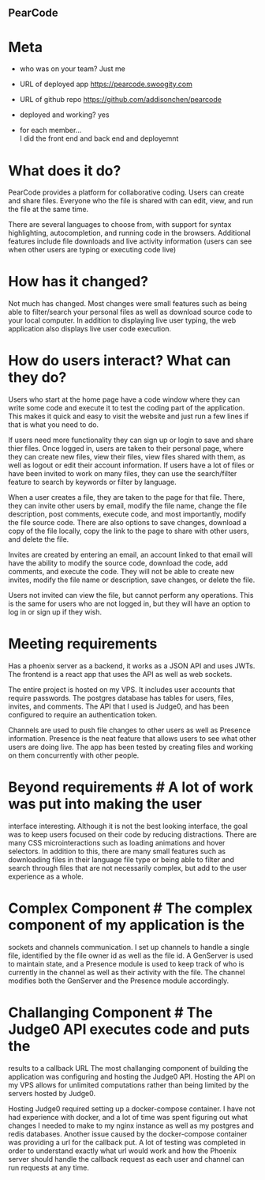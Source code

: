 ## PearCode ##

# Meta #
- who was on your team?
Just me

- URL of deployed app 
https://pearcode.swoogity.com

- URL of github repo 
https://github.com/addisonchen/pearcode

- deployed and working?
yes

- for each member...  
I did the front end and back end and deployemnt

# What does it do? #
PearCode provides a platform for collaborative coding. Users can
create and share files. Everyone who the file is shared with can edit,
view, and run the file at the same time. 

There are several languages to choose from, with support for syntax
highlighting, autocompletion, and running code in the browsers.
Additional features include file downloads and live activity
information (users can see when other users are typing or executing
code live)

# How has it changed? #
Not much has changed. Most changes were small features such as being
able to filter/search your personal files as well as download source
code to your local computer. In addition to displaying live user
typing, the web application also displays live user code execution.

# How do users interact? What can they do? #
Users who start at the home page have a code window where they can
write some code and execute it to test the coding part of the
application. This makes it quick and easy to visit the website and
just run a few lines if that is what you need to do.

If users need more functionality they can sign up or login to save and
share thier files. Once logged in, users are taken to their personal
page, where they can create new files, view their files, view files
shared with them, as well as logout or edit their account information. 
If users have a lot of files or have been invited to work on many
files, they can use the search/filter feature to search by keywords or
filter by language.

When a user creates a file, they are taken to the page for that file.
There, they can invite other users by email, modify the file name,
change the file description, post comments, execute code, and most
importantly, modify the file source code. There are also options to
save changes, download a copy of the file locally, copy the link to
the page to share with other users, and delete the file.

Invites are created by entering an email, an account linked to that
email will have the ability to modify the source code, download the
code, add comments, and execute the code. They will not be able to
create new invites, modify the file name or description, save changes,
or delete the file.

Users not invited can view the file, but cannot perform any
operations. This is the same for users who are not logged in, but they
will have an option to log in or sign up if they wish.

# Meeting requirements #
Has a phoenix server as a backend, it works as a JSON API and uses
JWTs. The frontend is a react app that uses the API as well as web
sockets.

The entire project is hosted on my VPS. It includes user accounts that
require passwords. The postgres database has tables for users, files,
invites, and comments. The API that I used is Judge0, and has been
configured to require an authentication token.

Channels are used to push file changes to other users as well as
Presence information. Presence is the neat feature that allows users
to see what other users are doing live. The app has been tested by
creating files and working on them concurrently with other people.

# Beyond requirements # A lot of work was put into making the user
interface interesting.  Although it is not the best looking interface,
the goal was to keep users focused on their code by reducing
distractions. There are many CSS microinteractions such as loading
animations and hover selectors. In addition to this, there are many
small features such as downloading files in their language file type
or being able to filter and search through files that are not
necessarily complex, but add to the user experience as a whole.

# Complex Component # The complex component of my application is the
sockets and channels communication. I set up channels to handle a
single file, identified by the file owner id as well as the file id. A
GenServer is used to maintain state, and a Presence module is used to
keep track of who is currently in the channel as well as their
activity with the file. The channel modifies both the GenServer and
the Presence module accordingly.

# Challanging Component # The Judge0 API executes code and puts the
results to a callback URL The most challanging component of building
the application was configuring and hosting the Judge0 API. Hosting
the API on my VPS allows for unlimited computations rather than being
limited by the servers hosted by Judge0. 

Hosting Judge0 required setting up a docker-compose container. I have
not had experience with docker, and a lot of time was spent figuring
out what changes I needed to make to my nginx instance as well as my
postgres and redis databases.  Another issue caused by the
docker-compose container was providing a url for the callback put. A
lot of testing was completed in order to understand exactly what url
would work and how the Phoenix server should handle the callback
request as each user and channel can run requests at any time.  


